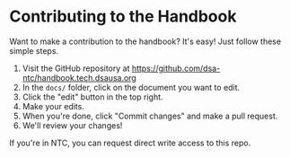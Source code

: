 # Contributing to the Handbook

Want to make a contribution to the handbook? It's easy! Just follow these simple steps.

1. Visit the GitHub repository at https://github.com/dsa-ntc/handbook.tech.dsausa.org
2. In the `docs/` folder, click on the document you want to edit.
3. Click the "edit" button in the top right.
4. Make your edits.
5. When you're done, click "Commit changes" and make a pull request.
6. We'll review your changes!

If you're in NTC, you can request direct write access to this repo.
